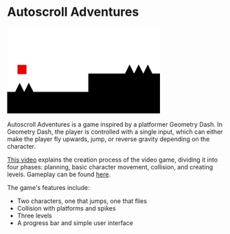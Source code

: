 # Autoscroll Adventures

<img src="res/thumbnail.png" alt="thumbnail" height="200">

Autoscroll Adventures is a game inspired by a platformer  Geometry Dash. In Geometry Dash, the player is controlled with a single input, which can either make the player fly upwards, jump, or reverse gravity depending on the character.

[This video](https://www.youtube.com/watch?v=13i7GcfOYRk) explains the creation process of the video game, dividing it into four phases: planning, basic character movement, collision, and creating levels. Gameplay can be found [here](https://www.youtube.com/watch?v=TpuVbkh-2sY).

The game's features include:
* Two characters, one that jumps, one that flies
* Collision with platforms and spikes
* Three levels
* A progress bar and simple user interface